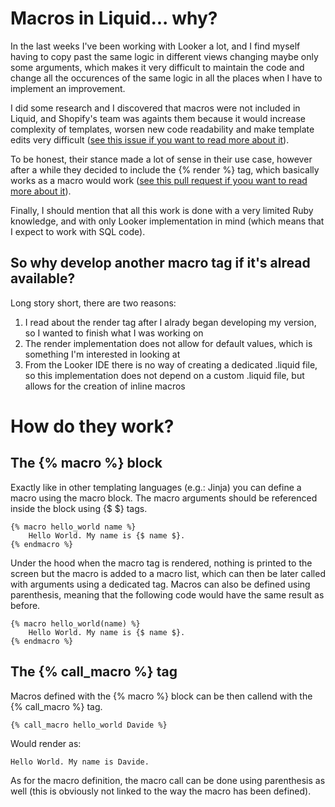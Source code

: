 # Macros in Liquid... why?
In the last weeks I've been working with Looker a lot, and I find myself having to copy past the same logic in different views changing maybe only some arguments, which makes it very difficult to maintain the code and change all the occurences of the same logic in all the places when I have to implement an improvement.

I did some research and I discovered that macros were not included in Liquid, and Shopify's team was againts them because it would increase complexity of templates, worsen new code readability and make template edits very difficult ([see this issue if you want to read more about it](https://github.com/Shopify/liquid/issues/580)). 

To be honest, their stance made a lot of sense in their use case, however after a while they decided to include the {% render %} tag, which basically works as a macro would work ([see this pull request if yoou want to read more about it](https://github.com/Shopify/liquid/pull/1122)).

Finally, I should mention that all this work is done with a very limited Ruby knowledge, and with only Looker implementation in mind (which means that I expect to work with SQL code).

## So why develop another macro tag if it's alread available?

Long story short, there are two reasons:
1. I read about the render tag after I alrady began developing my version, so I wanted to finish what I was working on
2. The render implementation does not allow for default values, which is something I'm interested in looking at
3. From the Looker IDE there is no way of creating a dedicated .liquid file, so this implementation does not depend on a custom .liquid file, but allows for the creation of inline macros

# How do they work?
## The {% macro %} block
Exactly like in other templating languages (e.g.: Jinja) you can define a macro using the macro block.
The macro arguments should be referenced inside the block using {$ $} tags.
```liquid
{% macro hello_world name %}
    Hello World. My name is {$ name $}.
{% endmacro %}
```
Under the hood when the macro tag is rendered, nothing is printed to the screen but the macro is added to a macro list, which can then be later called with arguments using a dedicated tag.
Macros can also be defined using parenthesis, meaning that the following code would have the same result as before.
```liquid
{% macro hello_world(name) %}
    Hello World. My name is {$ name $}.
{% endmacro %}
```
## The {% call_macro %} tag
Macros defined with the {% macro %} block can be then callend with the {% call_macro %} tag.
```liquid
{% call_macro hello_world Davide %}
```
Would render as:
```
Hello World. My name is Davide.
```
As for the macro definition, the macro call can be done using parenthesis as well (this is obviously not linked to the way the macro has been defined).


